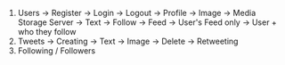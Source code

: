 1. Users
    -> Register
    -> Login
    -> Logout
    -> Profile
        -> Image -> Media Storage Server
        -> Text
        -> Follow
    -> Feed
        -> User's Feed only
        -> User + who they follow
2. Tweets
    -> Creating
        -> Text
        -> Image
    -> Delete
    -> Retweeting
3. Following / Followers
